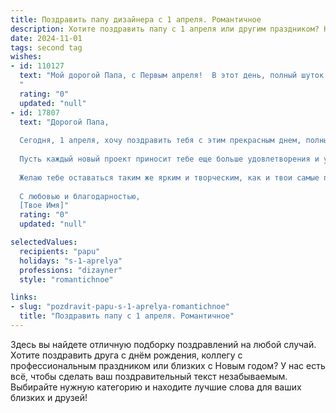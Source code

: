 ```yaml
---
title: Поздравить папу дизайнера с 1 апреля. Романтичное
description: Хотите поздравить папу с 1 апреля или другим праздником? Наш ИИ создаст незабываемое поздравление, а вы обязательно выделитесь среди других.  
date: 2024-11-01
tags: second tag
wishes:
- id: 110127
  text: "Мой дорогой Папа, с Первым апреля!  В этот день, полный шуток и улыбок, я хочу сказать тебе, что ты — самый невероятный дизайнер в моей жизни, твоё творчество и  чувство прекрасного вдохновляют меня каждый день.  Пусть этот день будет полон радости и света, а твоя жизнь — яркой и неповторимой, как твоя работа.  Люблю тебя безмерно!
  "
  rating: "0"
  updated: "null"
- id: 17807
  text: "Дорогой Папа,
  
  Сегодня, 1 апреля, хочу поздравить тебя с этим прекрасным днем, полным смеха и радости. Ты всегда был для меня источником вдохновения и творческой энергии, особенно в твоей профессии дизайнера. Твои работы всегда были не только красивыми, но и глубоко чувственными, заставляющими задуматься.
  
  Пусть каждый новый проект приносит тебе еще больше удовлетворения и успеха. Твоя страсть к искусству и внимание к деталям вдохновляют меня каждый день. Спасибо тебе за то, что ты всегда рядом, поддерживая и вдохновляя.
  
  Желаю тебе оставаться таким же ярким и творческим, как и твои самые прекрасные работы. Пусть этот день принесет тебе много улыбок и теплоты, которую ты так щедро даришь окружающим.
  
  С любовью и благодарностью,
  [Твое Имя]"
  rating: "0"
  updated: "null"

selectedValues:
  recipients: "papu"
  holidays: "s-1-aprelya"
  professions: "dizayner"
  style: "romantichnoe"

links:
- slug: "pozdravit-papu-s-1-aprelya-romantichnoe"
  title: "Поздравить папу с 1 апреля. Романтичное"
---
```


Здесь вы найдете отличную подборку поздравлений на любой случай.
Хотите поздравить друга с днём рождения, коллегу с профессиональным праздником или близких с Новым годом? У нас есть всё, чтобы сделать ваш поздравительный текст незабываемым. Выбирайте нужную категорию и находите лучшие слова для ваших близких и друзей!
